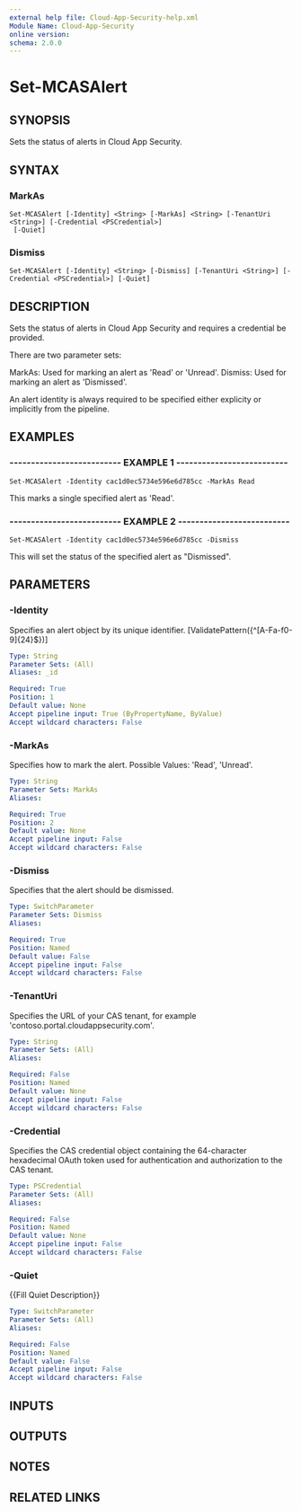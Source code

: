 ```yaml
---
external help file: Cloud-App-Security-help.xml
Module Name: Cloud-App-Security
online version: 
schema: 2.0.0
---
```


# Set-MCASAlert

## SYNOPSIS
Sets the status of alerts in Cloud App Security.

## SYNTAX

### MarkAs
```
Set-MCASAlert [-Identity] <String> [-MarkAs] <String> [-TenantUri <String>] [-Credential <PSCredential>]
 [-Quiet]
```

### Dismiss
```
Set-MCASAlert [-Identity] <String> [-Dismiss] [-TenantUri <String>] [-Credential <PSCredential>] [-Quiet]
```

## DESCRIPTION
Sets the status of alerts in Cloud App Security and requires a credential be provided.

There are two parameter sets:

MarkAs: Used for marking an alert as 'Read' or 'Unread'.
Dismiss: Used for marking an alert as 'Dismissed'.

An alert identity is always required to be specified either explicity or implicitly from the pipeline.

## EXAMPLES

### -------------------------- EXAMPLE 1 --------------------------
```
Set-MCASAlert -Identity cac1d0ec5734e596e6d785cc -MarkAs Read
```

This marks a single specified alert as 'Read'.

### -------------------------- EXAMPLE 2 --------------------------
```
Set-MCASAlert -Identity cac1d0ec5734e596e6d785cc -Dismiss
```

This will set the status of the specified alert as "Dismissed".

## PARAMETERS

### -Identity
Specifies an alert object by its unique identifier.
\[ValidatePattern({^\[A-Fa-f0-9\]{24}$})\]

```yaml
Type: String
Parameter Sets: (All)
Aliases: _id

Required: True
Position: 1
Default value: None
Accept pipeline input: True (ByPropertyName, ByValue)
Accept wildcard characters: False
```

### -MarkAs
Specifies how to mark the alert.
Possible Values: 'Read', 'Unread'.

```yaml
Type: String
Parameter Sets: MarkAs
Aliases: 

Required: True
Position: 2
Default value: None
Accept pipeline input: False
Accept wildcard characters: False
```

### -Dismiss
Specifies that the alert should be dismissed.

```yaml
Type: SwitchParameter
Parameter Sets: Dismiss
Aliases: 

Required: True
Position: Named
Default value: False
Accept pipeline input: False
Accept wildcard characters: False
```

### -TenantUri
Specifies the URL of your CAS tenant, for example 'contoso.portal.cloudappsecurity.com'.

```yaml
Type: String
Parameter Sets: (All)
Aliases: 

Required: False
Position: Named
Default value: None
Accept pipeline input: False
Accept wildcard characters: False
```

### -Credential
Specifies the CAS credential object containing the 64-character hexadecimal OAuth token used for authentication and authorization to the CAS tenant.

```yaml
Type: PSCredential
Parameter Sets: (All)
Aliases: 

Required: False
Position: Named
Default value: None
Accept pipeline input: False
Accept wildcard characters: False
```

### -Quiet
{{Fill Quiet Description}}

```yaml
Type: SwitchParameter
Parameter Sets: (All)
Aliases: 

Required: False
Position: Named
Default value: False
Accept pipeline input: False
Accept wildcard characters: False
```

## INPUTS

## OUTPUTS

## NOTES

## RELATED LINKS

